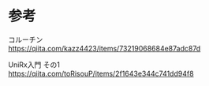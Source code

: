 # 参考

コルーチン    
https://qiita.com/kazz4423/items/73219068684e87adc87d    

UniRx入門 その1    
https://qiita.com/toRisouP/items/2f1643e344c741dd94f8    

